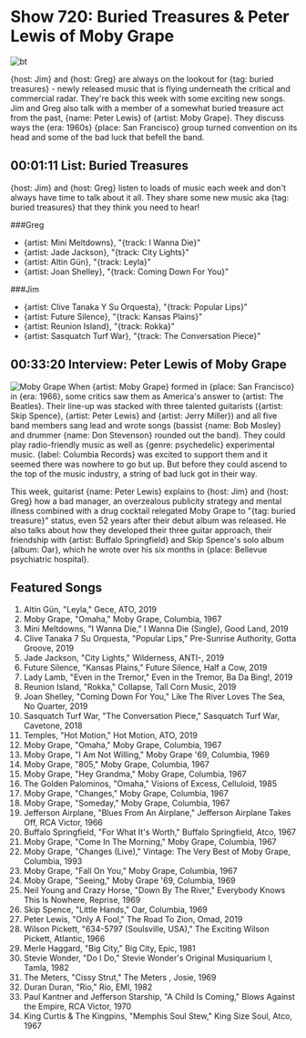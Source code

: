

# Show 720: Buried Treasures & Peter Lewis of Moby Grape

![bt](https://sound-images.s3.amazonaws.com/images/2019/buried_treasures_sept.jpg)

{host: Jim} and {host: Greg} are always on the lookout for {tag: buried treasures} - newly released music that is flying underneath the critical and commercial radar. They're back this week with some exciting new songs. Jim and Greg also talk with a member of a somewhat buried treasure act from the past, {name: Peter Lewis} of {artist: Moby Grape}. They discuss ways the {era: 1960s} {place: San Francisco} group turned convention on its head and some of the bad luck that befell the band.


## 00:01:11 List: Buried Treasures
{host: Jim} and {host: Greg} listen to loads of music each week and don't always have time to talk about it all. They share some new music aka {tag: buried treasures} that they think you need to hear!


###Greg
- {artist: Mini Meltdowns}, "{track: I Wanna Die}"
- {artist: Jade Jackson}, "{track: City Lights}"
- {artist: Altin Gün}, "{track: Leyla}"
- {artist: Joan Shelley}, "{track: Coming Down For You}"

###Jim
- {artist: Clive Tanaka Y Su Orquesta}, "{track: Popular Lips}"
- {artist: Future Silence}, "{track: Kansas Plains}"
- {artist: Reunion Island}, "{track: Rokka}"
- {artist: Sasquatch Turf War}, "{track: The Conversation Piece}"



## 00:33:20 Interview: Peter Lewis of Moby Grape
![Moby Grape](https://sound-images.s3.amazonaws.com/images/2019/Moby_Grape.jpg)
When {artist: Moby Grape} formed in {place: San Francisco} in {era: 1966}, some critics saw them as America's answer to {artist: The Beatles}. Their line-up was stacked with three talented guitarists ({artist: Skip Spence}, {artist: Peter Lewis} and {artist: Jerry Miller}) and all five band members sang lead and wrote songs (bassist {name: Bob Mosley} and drummer {name: Don Stevenson} rounded out the band). They could play radio-friendly music as well as {genre: psychedelic} experimental music. {label: Columbia Records} was excited to support them and it seemed there was nowhere to go but up. But before they could ascend to the top of the music industry, a string of bad luck got in their way. 

This week, guitarist {name: Peter Lewis} explains to {host: Jim} and {host: Greg} how a bad manager, an overzealous publicity strategy and mental illness combined with a drug cocktail relegated Moby Grape to "{tag: buried treasure}" status, even 52 years after their debut album was released. He also talks about how they developed their three guitar approach, their friendship with {artist: Buffalo Springfield} and Skip Spence's solo album {album: Oar}, which he wrote over his six months in {place: Bellevue psychiatric hospital}.




## Featured Songs

1. Altin Gün, "Leyla," Gece, ATO, 2019
1. Moby Grape, "Omaha," Moby Grape, Columbia, 1967
1. Mini Meltdowns, "I Wanna Die," I Wanna Die (Single), Good Land, 2019
1. Clive Tanaka 7 Su Orquesta, "Popular Lips," Pre-Sunrise Authority, Gotta Groove, 2019
1. Jade Jackson, "City Lights," Wilderness, ANTI-, 2019
1. Future Silence, "Kansas Plains," Future Silence, Half a Cow, 2019
1. Lady Lamb, "Even in the Tremor," Even in the Tremor, Ba Da Bing!, 2019
1. Reunion Island, "Rokka," Collapse, Tall Corn Music, 2019
1. Joan Shelley, "Coming Down For You," Like The River Loves The Sea, No Quarter, 2019
1. Sasquatch Turf War, "The Conversation Piece," Sasquatch Turf War, Cavetone, 2018
1. Temples, "Hot Motion," Hot Motion, ATO, 2019
1. Moby Grape, "Omaha," Moby Grape, Columbia, 1967
1. Moby Grape, "I Am Not Willing," Moby Grape '69, Columbia, 1969
1. Moby Grape, "805," Moby Grape, Columbia, 1967
1. Moby Grape, "Hey Grandma," Moby Grape, Columbia, 1967
1. The Golden Palominos, "Omaha," Visions of Excess, Celluloid, 1985
1. Moby Grape, "Changes," Moby Grape, Columbia, 1967
1. Moby Grape, "Someday," Moby Grape, Columbia, 1967
1. Jefferson Airplane, "Blues From An Airplane," Jefferson Airplane Takes Off, RCA Victor, 1966
1. Buffalo Springfield, "For What It's Worth," Buffalo Springfield, Atco, 1967
1. Moby Grape, "Come In The Morning," Moby Grape, Columbia, 1967
1. Moby Grape, "Changes (Live)," Vintage: The Very Best of Moby Grape, Columbia, 1993
1. Moby Grape, "Fall On You," Moby Grape, Columbia, 1967
1. Moby Grape, "Seeing," Moby Grape '69, Columbia, 1969
1. Neil Young and Crazy Horse, "Down By The River," Everybody Knows This Is Nowhere, Reprise, 1969
1. Skip Spence, "Little Hands," Oar, Columbia, 1969
1. Peter Lewis, "Only A Fool," The Road To Zion, Omad, 2019
1. Wilson Pickett, "634-5797 (Soulsville, USA)," The Exciting Wilson Pickett, Atlantic, 1966
1. Merle Haggard, "Big City," Big City, Epic, 1981
1. Stevie Wonder, "Do I Do," Stevie Wonder's Original Musiquarium I, Tamla, 1982
1. The Meters, "Cissy Strut," The Meters , Josie, 1969
1. Duran Duran, "Rio," Rio, EMI, 1982
1. Paul Kantner and Jefferson Starship, "A Child Is Coming," Blows Against the Empire, RCA Victor, 1970
1. King Curtis & The Kingpins, "Memphis Soul Stew," King Size Soul, Atco, 1967